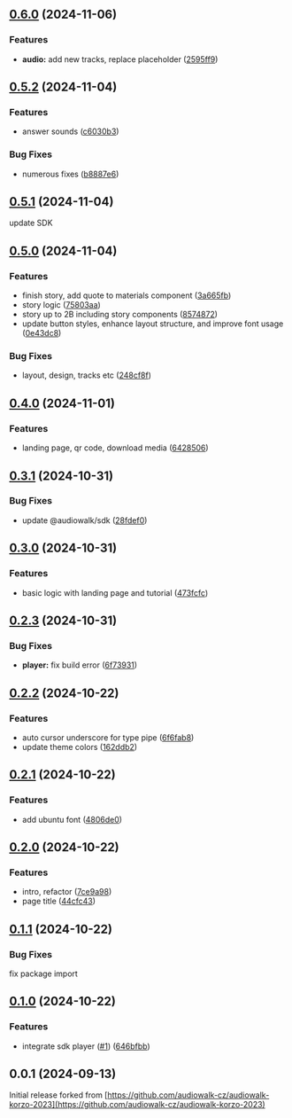 ## [0.6.0](https://github.com/audiowalk-cz/audiowalk-korzo-2024/compare/v0.5.2...v0.6.0) (2024-11-06)

### Features

* **audio:** add new tracks, replace placeholder ([2595ff9](https://github.com/audiowalk-cz/audiowalk-korzo-2024/commit/2595ff9dec4bacc8bc439df05694a163caa588f0))
## [0.5.2](https://github.com/audiowalk-cz/audiowalk-korzo-2024/compare/v0.5.1...v0.5.2) (2024-11-04)

### Features

* answer sounds ([c6030b3](https://github.com/audiowalk-cz/audiowalk-korzo-2024/commit/c6030b38e05fc21b58a9fc9fda30913c8b85ed26))

### Bug Fixes

* numerous fixes ([b8887e6](https://github.com/audiowalk-cz/audiowalk-korzo-2024/commit/b8887e6d65af88f47f9f5046751072a5c0f99ca1))
## [0.5.1](https://github.com/audiowalk-cz/audiowalk-korzo-2024/compare/v0.5.0...v0.5.1) (2024-11-04)

update SDK

## [0.5.0](https://github.com/audiowalk-cz/audiowalk-korzo-2024/compare/v0.4.0...v0.5.0) (2024-11-04)

### Features

* finish story, add quote to materials component ([3a665fb](https://github.com/audiowalk-cz/audiowalk-korzo-2024/commit/3a665fbaee330b453f4a53dbebc08cd8859e52af))
* story logic ([75803aa](https://github.com/audiowalk-cz/audiowalk-korzo-2024/commit/75803aa346bd5205abb8afa2640a698435ef2fed))
* story up to 2B including story components ([8574872](https://github.com/audiowalk-cz/audiowalk-korzo-2024/commit/85748728cbbf14ba3aaeb4adc1c52ea6f3785403))
* update button styles, enhance layout structure, and improve font usage ([0e43dc8](https://github.com/audiowalk-cz/audiowalk-korzo-2024/commit/0e43dc8dc1fd15d4e6997a04819e91906aac7410))

### Bug Fixes

* layout, design, tracks etc ([248cf8f](https://github.com/audiowalk-cz/audiowalk-korzo-2024/commit/248cf8f413447020113864a1cb896132e4024676))
## [0.4.0](https://github.com/audiowalk-cz/audiowalk-korzo-2024/compare/v0.3.1...v0.4.0) (2024-11-01)

### Features

* landing page, qr code, download media ([6428506](https://github.com/audiowalk-cz/audiowalk-korzo-2024/commit/64285063dc3927598b2ef1cb653985b6b371924b))
## [0.3.1](https://github.com/audiowalk-cz/audiowalk-korzo-2024/compare/v0.3.0...v0.3.1) (2024-10-31)

### Bug Fixes

* update @audiowalk/sdk ([28fdef0](https://github.com/audiowalk-cz/audiowalk-korzo-2024/commit/28fdef0f1916692e81e499c218f7ef5c162ea730))
## [0.3.0](https://github.com/audiowalk-cz/audiowalk-korzo-2024/compare/v0.2.3...v0.3.0) (2024-10-31)

### Features

* basic logic with landing page and tutorial ([473fcfc](https://github.com/audiowalk-cz/audiowalk-korzo-2024/commit/473fcfcf4947b43a74173148b1dec26b2abe185a))
## [0.2.3](https://github.com/audiowalk-cz/audiowalk-korzo-2024/compare/v0.2.2...v0.2.3) (2024-10-31)

### Bug Fixes

* **player:** fix build error ([6f73931](https://github.com/audiowalk-cz/audiowalk-korzo-2024/commit/6f739315f0430e799caa625297414ca807411d08))
## [0.2.2](https://github.com/audiowalk-cz/audiowalk-korzo-2024/compare/v0.2.1...v0.2.2) (2024-10-22)

### Features

* auto cursor underscore for type pipe ([6f6fab8](https://github.com/audiowalk-cz/audiowalk-korzo-2024/commit/6f6fab898f784bafeb257ea28557c6cbd9662037))
* update theme colors ([162ddb2](https://github.com/audiowalk-cz/audiowalk-korzo-2024/commit/162ddb2cb86090e6ab44603a97afade6cee439be))
## [0.2.1](https://github.com/audiowalk-cz/audiowalk-korzo-2024/compare/v0.2.0...v0.2.1) (2024-10-22)

### Features

* add ubuntu font ([4806de0](https://github.com/audiowalk-cz/audiowalk-korzo-2024/commit/4806de0284de57cc98e057d0e920a354b79e244a))
## [0.2.0](https://github.com/audiowalk-cz/audiowalk-korzo-2024/compare/v0.1.1...v0.2.0) (2024-10-22)

### Features

* intro, refactor ([7ce9a98](https://github.com/audiowalk-cz/audiowalk-korzo-2024/commit/7ce9a98c059f15cc904d9a1f3da8c70f9093c431))
* page title ([44cfc43](https://github.com/audiowalk-cz/audiowalk-korzo-2024/commit/44cfc43a61953da4f198e7ef2e46c77e144f9d01))
## [0.1.1](https://github.com/audiowalk-cz/audiowalk-korzo-2024/compare/v0.1.0...v0.1.1) (2024-10-22)

### Bug Fixes

fix package import

## [0.1.0](https://github.com/audiowalk-cz/audiowalk-korzo-2024/compare/v0.0.2...v0.1.0) (2024-10-22)

### Features

* integrate sdk player ([#1](https://github.com/audiowalk-cz/audiowalk-korzo-2024/issues/1)) ([646bfbb](https://github.com/audiowalk-cz/audiowalk-korzo-2024/commit/646bfbb64f204da0ab40c37da2900e9cdd3fc5ef))
## 0.0.1 (2024-09-13)

Initial release forked from [https://github.com/audiowalk-cz/audiowalk-korzo-2023](https://github.com/audiowalk-cz/audiowalk-korzo-2023)